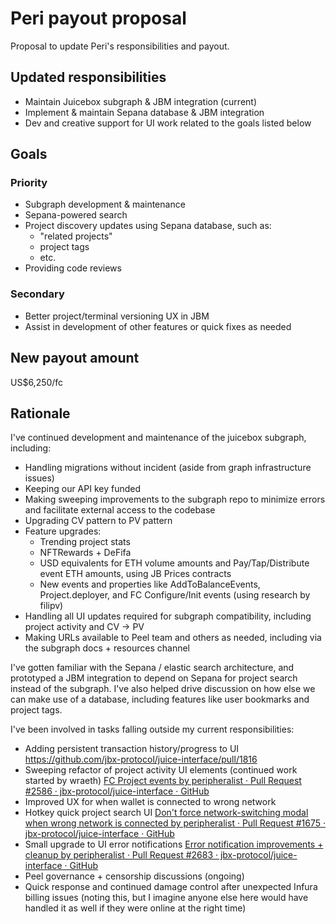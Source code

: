 # Peri payout proposal
Proposal to update Peri's responsibilities and payout.

## Updated responsibilities
- Maintain Juicebox subgraph & JBM integration (current)
- Implement & maintain Sepana database & JBM integration
- Dev and creative support for UI work related to the goals listed below

## Goals
### Priority
- Subgraph development & maintenance
- Sepana-powered search
- Project discovery updates using Sepana database, such as:
	- "related projects"
	- project tags
   - etc.
- Providing code reviews
### Secondary
- Better project/terminal versioning UX in JBM
- Assist in development of other features or quick fixes as needed

## New payout amount
US$6,250/fc

## Rationale
I've continued development and maintenance of the juicebox subgraph, including:
- Handling migrations without incident (aside from graph infrastructure issues)
- Keeping our API key funded
- Making sweeping improvements to the subgraph repo to minimize errors and facilitate external access to the codebase
- Upgrading CV pattern to PV pattern
- Feature upgrades:
	- Trending project stats
	- NFTRewards + DeFifa
	- USD equivalents for ETH volume amounts and Pay/Tap/Distribute event ETH amounts, using JB Prices contracts
	- New events and properties like AddToBalanceEvents, Project.deployer, and FC Configure/Init events (using research by filipv)
- Handling all UI updates required for subgraph compatibility, including project activity and CV -> PV
- Making URLs available to Peel team and others as needed, including via the subgraph docs + resources channel

I've gotten familiar with the Sepana / elastic search architecture, and prototyped a JBM integration to depend on Sepana for project search instead of the subgraph. I've also helped drive discussion on how else we can make use of a database, including features like user bookmarks and project tags.

I've been involved in tasks falling outside my current responsibilities:
- Adding persistent transaction history/progress to UI https://github.com/jbx-protocol/juice-interface/pull/1816
- Sweeping refactor of project activity UI elements (continued work started by wraeth) [FC Project events by peripheralist · Pull Request #2586 · jbx-protocol/juice-interface · GitHub](https://github.com/jbx-protocol/juice-interface/pull/2586)
- Improved UX for when wallet is connected to wrong network
- Hotkey quick project search UI [Don't force network-switching modal when wrong network is connected by peripheralist · Pull Request #1675 · jbx-protocol/juice-interface · GitHub](https://github.com/jbx-protocol/juice-interface/pull/1675)
- Small upgrade to UI error notifications [Error notification improvements + cleanup by peripheralist · Pull Request #2683 · jbx-protocol/juice-interface · GitHub](https://github.com/jbx-protocol/juice-interface/pull/2683)
- Peel governance + censorship discussions (ongoing)
- Quick response and continued damage control after unexpected Infura billing issues (noting this, but I imagine anyone else here would have handled it as well if they were online at the right time)
